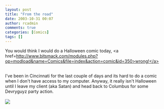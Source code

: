 ```yaml
---
layout: post
title: "From the road"
date: 2003-10-31 00:07
author: rcadmin
comments: true
categories: [Comics]
tags: []
---
```

You would think I would do a Halloween comic today, <a href=http://www.bitsmack.com/modules.php?op=modload&name=Comics&file=index&action=comic&id=350>wrong!</a>
<br />

<br />
I've been in Cincinnati for the last couple of days and its hard to do a comic when I don't have access to my computer. Anyway, it really isn't Halloween until I leave my client (aka Satan) and head back to Columbus for some Devryguyz party action.<Br><br><!--more--><img src='http://dl.bitsmack.com/comics/20031031.gif' alt'' />
